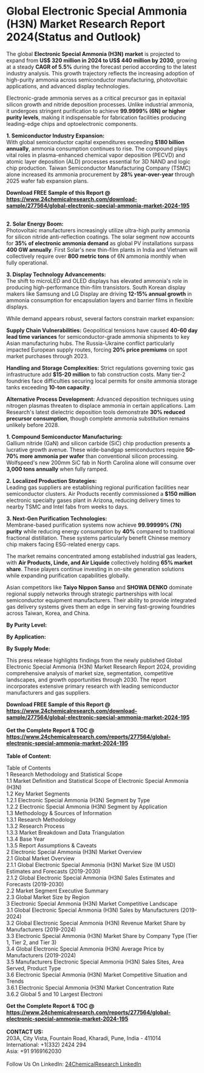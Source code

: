 <h1>Global Electronic Special Ammonia (H3N) Market Research Report 2024(Status and Outlook)</h1><p>The global <strong>Electronic Special Ammonia (H3N) market</strong> is projected to expand from <strong>US$ 320 million in 2024 to US$ 440 million by 2030</strong>, growing at a steady <strong>CAGR of 5.5%</strong> during the forecast period according to the latest industry analysis. This growth trajectory reflects the increasing adoption of high-purity ammonia across semiconductor manufacturing, photovoltaic applications, and advanced display technologies.</p><p>Electronic-grade ammonia serves as a critical precursor gas in epitaxial silicon growth and nitride deposition processes. Unlike industrial ammonia, it undergoes stringent purification to achieve <strong>99.9999% (6N) or higher purity levels</strong>, making it indispensable for fabrication facilities producing leading-edge chips and optoelectronic components.</p><p><strong>1. Semiconductor Industry Expansion:</strong><br>
With global semiconductor capital expenditures exceeding <strong>$180 billion annually</strong>, ammonia consumption continues to rise. The compound plays vital roles in plasma-enhanced chemical vapor deposition (PECVD) and atomic layer deposition (ALD) processes essential for 3D NAND and logic chip production. Taiwan Semiconductor Manufacturing Company (TSMC) alone increased its ammonia procurement by <strong>28% year-over-year</strong> through 2025 wafer fab expansion plans.</p><div><b>Download FREE Sample of this Report @ 
            <a href="https://www.24chemicalresearch.com/download-sample/277564/global-electronic-special-ammonia-market-2024-195">
            https://www.24chemicalresearch.com/download-sample/277564/global-electronic-special-ammonia-market-2024-195</a></b></div><br><p><strong>2. Solar Energy Boom:</strong><br>
Photovoltaic manufacturers increasingly utilize ultra-high purity ammonia for silicon nitride anti-reflection coatings. The solar segment now accounts for <strong>35% of electronic ammonia demand</strong> as global PV installations surpass <strong>400 GW annually</strong>. First Solar's new thin-film plants in India and Vietnam will collectively require over <strong>800 metric tons</strong> of 6N ammonia monthly when fully operational.</p><p><strong>3. Display Technology Advancements:</strong><br>
The shift to microLED and OLED displays has elevated ammonia's role in producing high-performance thin-film transistors. South Korean display makers like Samsung and LG Display are driving <strong>12-15% annual growth</strong> in ammonia consumption for encapsulation layers and barrier films in flexible displays.</p><p>While demand appears robust, several factors constrain market expansion:</p><p><strong>Supply Chain Vulnerabilities:</strong> Geopolitical tensions have caused <strong>40-60 day lead time variances</strong> for semiconductor-grade ammonia shipments to key Asian manufacturing hubs. The Russia-Ukraine conflict particularly impacted European supply routes, forcing <strong>20% price premiums</strong> on spot market purchases through 2023.</p><p><strong>Handling and Storage Complexities:</strong> Strict regulations governing toxic gas infrastructure add <strong>$15-20 million</strong> to fab construction costs. Many tier-2 foundries face difficulties securing local permits for onsite ammonia storage tanks exceeding <strong>10-ton capacity</strong>.</p><p><strong>Alternative Process Development:</strong> Advanced deposition techniques using nitrogen plasmas threaten to displace ammonia in certain applications. Lam Research's latest dielectric deposition tools demonstrate <strong>30% reduced precursor consumption</strong>, though complete ammonia substitution remains unlikely before 2028.</p><p><strong>1. Compound Semiconductor Manufacturing:</strong><br>
Gallium nitride (GaN) and silicon carbide (SiC) chip production presents a lucrative growth avenue. These wide-bandgap semiconductors require <strong>50-70% more ammonia per wafer</strong> than conventional silicon processing. Wolfspeed's new 200mm SiC fab in North Carolina alone will consume over <strong>3,000 tons annually</strong> when fully ramped.</p><p><strong>2. Localized Production Strategies:</strong><br>
Leading gas suppliers are establishing regional purification facilities near semiconductor clusters. Air Products recently commissioned a <strong>$150 million</strong> electronic specialty gases plant in Arizona, reducing delivery times to nearby TSMC and Intel fabs from weeks to days.</p><p><strong>3. Next-Gen Purification Technologies:</strong><br>
Membrane-based purification systems now achieve <strong>99.99999% (7N) purity</strong> while reducing energy consumption by <strong>40%</strong> compared to traditional fractional distillation. These systems particularly benefit Chinese memory chip makers facing ESG-related energy caps.</p><p>The market remains concentrated among established industrial gas leaders, with <strong>Air Products, Linde, and Air Liquide</strong> collectively holding <strong>65% market share</strong>. These players continue investing in on-site generation solutions while expanding purification capabilities globally.</p><p>Asian competitors like <strong>Taiyo Nippon Sanso</strong> and <strong>SHOWA DENKO</strong> dominate regional supply networks through strategic partnerships with local semiconductor equipment manufacturers. Their ability to provide integrated gas delivery systems gives them an edge in serving fast-growing foundries across Taiwan, Korea, and China.</p><p><strong>By Purity Level:</strong></p><p><strong>By Application:</strong></p><p><strong>By Supply Mode:</strong></p><p>This press release highlights findings from the newly published Global Electronic Special Ammonia (H3N) Market Research Report 2024, providing comprehensive analysis of market size, segmentation, competitive landscapes, and growth opportunities through 2030. The report incorporates extensive primary research with leading semiconductor manufacturers and gas suppliers.</p><div><b>Download FREE Sample of this Report @ 
            <a href="https://www.24chemicalresearch.com/download-sample/277564/global-electronic-special-ammonia-market-2024-195">
            https://www.24chemicalresearch.com/download-sample/277564/global-electronic-special-ammonia-market-2024-195</a></b></div><br><div><b>Get the Complete Report & TOC @ 
            <a href="https://www.24chemicalresearch.com/reports/277564/global-electronic-special-ammonia-market-2024-195">
            https://www.24chemicalresearch.com/reports/277564/global-electronic-special-ammonia-market-2024-195</a></b></div><br>
            <b>Table of Content:</b><p>Table of Contents<br />
1 Research Methodology and Statistical Scope<br />
1.1 Market Definition and Statistical Scope of Electronic Special Ammonia (H3N)<br />
1.2 Key Market Segments<br />
1.2.1 Electronic Special Ammonia (H3N) Segment by Type<br />
1.2.2 Electronic Special Ammonia (H3N) Segment by Application<br />
1.3 Methodology & Sources of Information<br />
1.3.1 Research Methodology<br />
1.3.2 Research Process<br />
1.3.3 Market Breakdown and Data Triangulation<br />
1.3.4 Base Year<br />
1.3.5 Report Assumptions & Caveats<br />
2 Electronic Special Ammonia (H3N) Market Overview<br />
2.1 Global Market Overview<br />
2.1.1 Global Electronic Special Ammonia (H3N) Market Size (M USD) Estimates and Forecasts (2019-2030)<br />
2.1.2 Global Electronic Special Ammonia (H3N) Sales Estimates and Forecasts (2019-2030)<br />
2.2 Market Segment Executive Summary<br />
2.3 Global Market Size by Region<br />
3 Electronic Special Ammonia (H3N) Market Competitive Landscape<br />
3.1 Global Electronic Special Ammonia (H3N) Sales by Manufacturers (2019-2024)<br />
3.2 Global Electronic Special Ammonia (H3N) Revenue Market Share by Manufacturers (2019-2024)<br />
3.3 Electronic Special Ammonia (H3N) Market Share by Company Type (Tier 1, Tier 2, and Tier 3)<br />
3.4 Global Electronic Special Ammonia (H3N) Average Price by Manufacturers (2019-2024)<br />
3.5 Manufacturers Electronic Special Ammonia (H3N) Sales Sites, Area Served, Product Type<br />
3.6 Electronic Special Ammonia (H3N) Market Competitive Situation and Trends<br />
3.6.1 Electronic Special Ammonia (H3N) Market Concentration Rate<br />
3.6.2 Global 5 and 10 Largest Electroni</p><div><b>Get the Complete Report & TOC @ 
            <a href="https://www.24chemicalresearch.com/reports/277564/global-electronic-special-ammonia-market-2024-195">
            https://www.24chemicalresearch.com/reports/277564/global-electronic-special-ammonia-market-2024-195</a></b></div><br><b>CONTACT US:</b><br>
            203A, City Vista, Fountain Road, Kharadi, Pune, India - 411014<br>
            International: +1(332) 2424 294<br>
            Asia: +91 9169162030 <br><br>
            Follow Us On LinkedIn: <a href="https://www.linkedin.com/company/24chemicalresearch/">24ChemicalResearch LinkedIn</a>